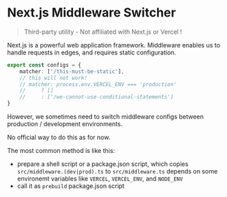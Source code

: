 # Next.js Middleware Switcher
> Third-party utility - Not affiliated with Next.js or Vercel !

Next.js is a powerful web application framework.
Middleware enables us to handle requests in edges, and requires static configuration.

```typescript
export const configs = {
    matcher: ['/this-must-be-static'],
    // this will not work!
    // matcher: process.env.VERCEL_ENV === 'production'
    //     ? []
    //     : ['/we-cannot-use-conditional-statements']
}
```

However, we sometimes need to switch middleware configs
between production / development environments.

No official way to do this as for now. 

The most common method is like this:
- prepare a shell script or a package.json script, which copies 
  `src/middleware.(dev|prod).ts` to `src/middleware.ts` 
  depends on some environemt variables like `VERCEL`, `VERCEL_ENV`, and `NODE_ENV`
- call it as `prebuild` package.json script

